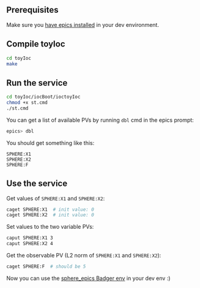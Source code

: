 ## Prerequisites

Make sure you [have epics installed](https://docs.epics-controls.org/en/latest/getting-started/installation.html) in your dev environment.

## Compile toyIoc

```bash
cd toyIoc
make
```

## Run the service

```bash
cd toyIoc/iocBoot/ioctoyIoc
chmod +x st.cmd
./st.cmd
```

You can get a list of available PVs by running `dbl` cmd in the epics prompt:

```bash
epics> dbl
```

You should get something like this:

```
SPHERE:X1
SPHERE:X2
SPHERE:F
```

## Use the service

Get values of `SPHERE:X1` and `SPHERE:X2`:

```bash
caget SPHERE:X1  # init value: 0
caget SPHERE:X2  # init value: 0
```

Set values to the two variable PVs:

```bash
caput SPHERE:X1 3
caput SPHERE:X2 4
```

Get the observable PV (L2 norm of `SPHERE:X1` and `SPHERE:X2`):

```bash
caget SPHERE:F  # should be 5
```

Now you can use the [sphere_epics Badger env](https://github.com/slaclab/Badger-Plugins/tree/master/environments/sphere_epics) in your dev env :)
